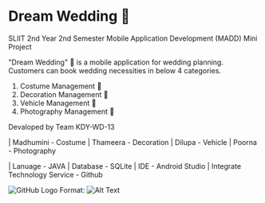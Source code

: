 # Dream Wedding :ring:

SLIIT 2nd Year 2nd Semester Mobile Application Development (MADD) Mini Project

"Dream Wedding" :wedding: is a mobile application for wedding planning. Customers can book wedding necessities in below 4 categories.
  1. Costume Management :dress:
  2. Decoration Management :confetti_ball:
  3. Vehicle Management :car:
  4. Photography Management :camera_flash:

Devaloped by Team KDY-WD-13

| Madhumini - Costume | Thameera - Decoration | Dilupa - Vehicle | Poorna - Photography

| Lanuage - JAVA | Database - SQLite | IDE - Android Studio | Integrate Technology Service - Github


![GitHub Logo](/images/logo.png)
Format: ![Alt Text](url)
